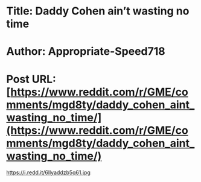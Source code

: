 # Title: Daddy Cohen ain’t wasting no time
# Author: Appropriate-Speed718
# Post URL: [https://www.reddit.com/r/GME/comments/mgd8ty/daddy_cohen_aint_wasting_no_time/](https://www.reddit.com/r/GME/comments/mgd8ty/daddy_cohen_aint_wasting_no_time/)


https://i.redd.it/6llyaddzb5q61.jpg